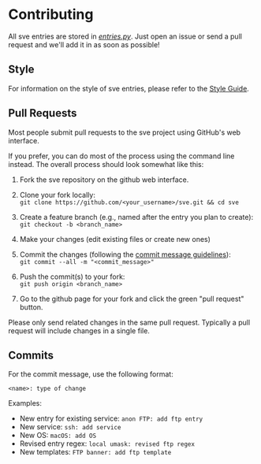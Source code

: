 # Contributing

All sve entries are stored in [*entries.py*](https://github.com/bl0nd/sve/blob/master/sve/entries.py). Just open an issue or send a pull request and we'll add it in as soon as possible!


## Style
For information on the style of sve entries, please refer to the [Style Guide](https://github.com/bl0nd/sve/blob/master/contributing-guides/style-guide.md).


## Pull Requests
Most people submit pull requests to the sve project using GitHub's web interface.

If you prefer, you can do most of the process using the command line instead.
The overall process should look somewhat like this:

1. Fork the sve repository on the github web interface.

2. Clone your fork locally:  
  `git clone https://github.com/<your_username>/sve.git && cd sve`

3. Create a feature branch (e.g., named after the entry you plan to create):  
  `git checkout -b <branch_name>`

4. Make your changes (edit existing files or create new ones)

5. Commit the changes (following the [commit message guidelines](#commit-msg)):  
  `git commit --all -m "<commit_message>"`

6. Push the commit(s) to your fork:  
  `git push origin <branch_name>`

7. Go to the github page for your fork and click the green "pull request" button.

Please only send related changes in the same pull request.
Typically a pull request will include changes in a single file.

<a name="commit-msg"></a>
## Commits
For the commit message, use the following format:
```
<name>: type of change
```

Examples:
* New entry for existing service: `anon FTP: add ftp entry`
* New service: `ssh: add service`
* New OS: `macOS: add OS`
* Revised entry regex: `local umask: revised ftp regex`
* New templates: `FTP banner: add ftp template`
